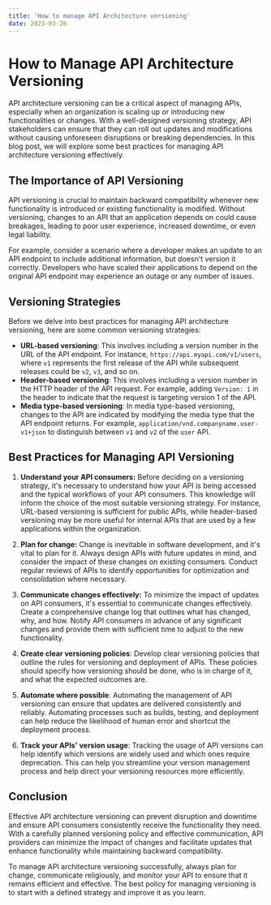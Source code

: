 ```yaml
---
title: 'How to manage API Architecture versioning'
date: 2023-03-26
---
```


# How to Manage API Architecture Versioning

API architecture versioning can be a critical aspect of managing APIs, especially when an organization is scaling up or introducing new functionalities or changes. With a well-designed versioning strategy, API stakeholders can ensure that they can roll out updates and modifications without causing unforeseen disruptions or breaking dependencies. In this blog post, we will explore some best practices for managing API architecture versioning effectively.

## The Importance of API Versioning

API versioning is crucial to maintain backward compatibility whenever new functionality is introduced or existing functionality is modified. Without versioning, changes to an API that an application depends on could cause breakages, leading to poor user experience, increased downtime, or even legal liability.

For example, consider a scenario where a developer makes an update to an API endpoint to include additional information, but doesn't version it correctly. Developers who have scaled their applications to depend on the original API endpoint may experience an outage or any number of issues.

## Versioning Strategies

Before we delve into best practices for managing API architecture versioning, here are some common versioning strategies:

- **URL-based versioning**: This involves including a version number in the URL of the API endpoint. For instance, `https://api.myapi.com/v1/users`, where `v1` represents the first release of the API while subsequent releases could be `v2`, `v3`, and so on.
- **Header-based versioning**: This involves including a version number in the HTTP header of the API request. For example, adding `Version: 1` in the header to indicate that the request is targeting version 1 of the API.
- **Media type-based versioning**: In media type-based versioning, changes to the API are indicated by modifying the media type that the API endpoint returns. For example, `application/vnd.companyname.user-v1+json` to distinguish between `v1` and `v2` of the `user` API.

## Best Practices for Managing API Versioning

1. **Understand your API consumers:** Before deciding on a versioning strategy, it's necessary to understand how your API is being accessed and the typical workflows of your API consumers. This knowledge will inform the choice of the most suitable versioning strategy. For instance, URL-based versioning is sufficient for public APIs, while header-based versioning may be more useful for internal APIs that are used by a few applications within the organization.

2. **Plan for change:** Change is inevitable in software development, and it's vital to plan for it. Always design APIs with future updates in mind, and consider the impact of these changes on existing consumers. Conduct regular reviews of APIs to identify opportunities for optimization and consolidation where necessary.

3. **Communicate changes effectively:** To minimize the impact of updates on API consumers, it's essential to communicate changes effectively. Create a comprehensive change log that outlines what has changed, why, and how. Notify API consumers in advance of any significant changes and provide them with sufficient time to adjust to the new functionality.

4. **Create clear versioning policies**: Develop clear versioning policies that outline the rules for versioning and deployment of APIs. These policies should specify how versioning should be done, who is in charge of it, and what the expected outcomes are.

5. **Automate where possible**: Automating the management of API versioning can ensure that updates are delivered consistently and reliably. Automating processes such as builds, testing, and deployment can help reduce the likelihood of human error and shortcut the deployment process.

6. **Track your APIs' version usage**: Tracking the usage of API versions can help identify which versions are widely used and which ones require deprecation. This can help you streamline your version management process and help direct your versioning resources more efficiently.

## Conclusion

Effective API architecture versioning can prevent disruption and downtime and ensure API consumers consistently receive the functionality they need. With a carefully planned versioning policy and effective communication, API providers can minimize the impact of changes and facilitate updates that enhance functionality while maintaining backward compatibility.

To manage API architecture versioning successfully, always plan for change, communicate religiously, and monitor your API to ensure that it remains efficient and effective. The best policy for managing versioning is to start with a defined strategy and improve it as you learn.

